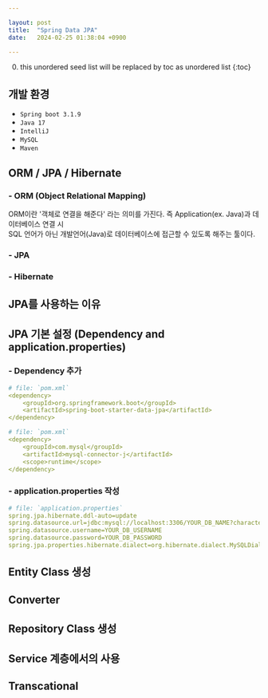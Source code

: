 ```yaml
---

layout: post
title:  "Spring Data JPA"
date:   2024-02-25 01:38:04 +0900

---
```


0. this unordered seed list will be replaced by toc as unordered list
{:toc}

## 개발 환경
- `Spring boot 3.1.9`
- `Java 17` 
- `IntelliJ`
- `MySQL`
- `Maven`

## ORM / JPA / Hibernate  
### - ORM (Object Relational Mapping)
ORM이란 '객체로 연결을 해준다' 라는 의미를 가진다. 즉 Application(ex. Java)과  데이터베이스 연결 시  
SQL 언어가 아닌 개발언어(Java)로 데이터베이스에 접근할 수 있도록 해주는 툴이다.

### - JPA

### - Hibernate


## JPA를 사용하는 이유


## JPA 기본 설정 (Dependency and application.properties)
### - Dependency 추가
~~~yml
# file: `pom.xml`
<dependency>
    <groupId>org.springframework.boot</groupId>
    <artifactId>spring-boot-starter-data-jpa</artifactId>
</dependency>
~~~

~~~yml
# file: `pom.xml`
<dependency>
    <groupId>com.mysql</groupId>
    <artifactId>mysql-connector-j</artifactId>
    <scope>runtime</scope>
</dependency>
~~~

### - application.properties 작성
~~~yml
# file: `application.properties`
spring.jpa.hibernate.ddl-auto=update
spring.datasource.url=jdbc:mysql://localhost:3306/YOUR_DB_NAME?characterEncoding=UTF-8
spring.datasource.username=YOUR_DB_USERNAME
spring.datasource.password=YOUR_DB_PASSWORD
spring.jpa.properties.hibernate.dialect=org.hibernate.dialect.MySQLDialect
~~~


## Entity Class 생성


## Converter


## Repository Class 생성


## Service 계층에서의 사용


## Transcational